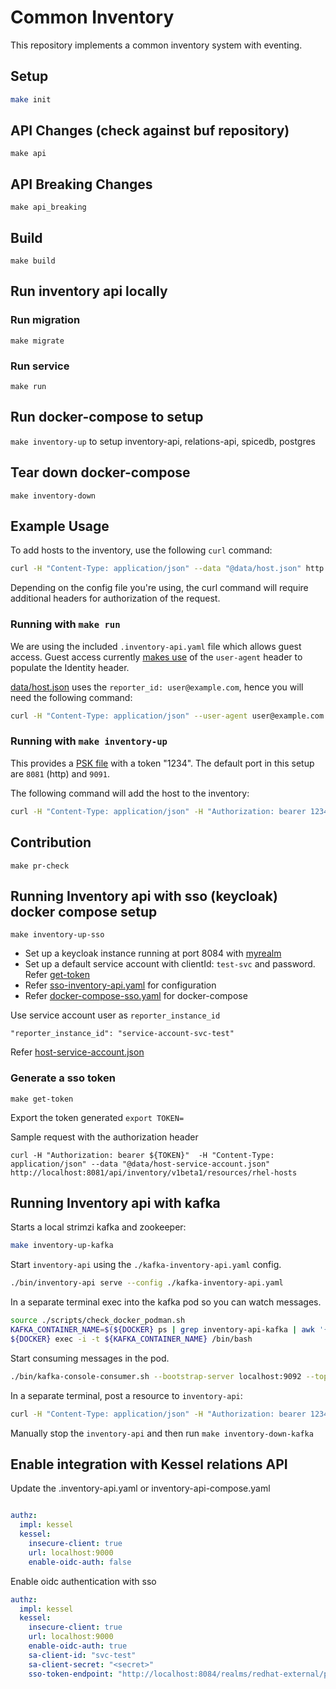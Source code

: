 # Common Inventory
This repository implements a common inventory system with eventing.


## Setup
```bash
make init
```
## API Changes (check against buf repository)
`make api`

## API Breaking Changes
`make api_breaking`

## Build
`make build`

## Run inventory api locally
### Run migration
`make migrate`
### Run service
`make run`


## Run docker-compose to setup
```make inventory-up``` to setup inventory-api, relations-api, spicedb, postgres

## Tear down docker-compose
`make inventory-down`


## Example Usage

To add hosts to the inventory, use the following `curl` command:

```bash
curl -H "Content-Type: application/json" --data "@data/host.json" http://localhost:8081/api/inventory/v1beta1/resources/rhel-hosts
```

Depending on the config file you're using, the curl command will require additional headers for authorization of the request.

### Running with `make run`

We are using the included `.inventory-api.yaml` file which allows guest access.
Guest access currently [makes use](https://github.com/project-kessel/inventory-api/blob/main/internal/authn/guest/guest.go#L20) of the `user-agent` header to
populate the Identity header.

[data/host.json](./data/host.json) uses the `reporter_id: user@example.com`, hence you will need the following command:

```bash
curl -H "Content-Type: application/json" --user-agent user@example.com --data "@data/host.json" http://localhost:8081/api/inventory/v1beta1/resources/rhel-hosts
```

### Running with `make inventory-up`

This provides a [PSK file](https://github.com/project-kessel/inventory-api/blob/main/config/psks.yaml#L1) with a token "1234".
The default port in this setup are `8081` (http) and `9091`.

The following command will add the host to the inventory:

```bash
curl -H "Content-Type: application/json" -H "Authorization: bearer 1234" --data "@data/host.json" http://localhost:8081/api/inventory/v1beta1/resources/rhel-hosts
```

## Contribution
`make pr-check`


## Running Inventory api with sso (keycloak) docker compose setup
`make inventory-up-sso`

* Set up a keycloak instance running at port 8084 with [myrealm](myrealm.json)
* Set up a default service account with clientId: `test-svc` and password. Refer [get-token](scripts/get-token.sh)
* Refer [sso-inventory-api.yaml](sso-inventory-api.yaml) for configuration
* Refer [docker-compose-sso.yaml](docker-compose-sso.yaml) for docker-compose

Use service account user as `reporter_instance_id`
```
"reporter_instance_id": "service-account-svc-test"
```
Refer [host-service-account.json](data/host-service-account.json)

### Generate a sso token
`make get-token`

Export the token generated
`export TOKEN=`

Sample request with the authorization header

`curl -H "Authorization: bearer ${TOKEN}"  -H "Content-Type: application/json" --data "@data/host-service-account.json" http://localhost:8081/api/inventory/v1beta1/resources/rhel-hosts`

## Running Inventory api with kafka
Starts a local strimzi kafka and zookeeper:
```bash
make inventory-up-kafka
```

Start `inventory-api` using the `./kafka-inventory-api.yaml` config.
```bash
./bin/inventory-api serve --config ./kafka-inventory-api.yaml
```

In a separate terminal exec into the kafka pod so you can watch messages.
```bash
source ./scripts/check_docker_podman.sh
KAFKA_CONTAINER_NAME=$(${DOCKER} ps | grep inventory-api-kafka | awk '{print $1}')
${DOCKER} exec -i -t ${KAFKA_CONTAINER_NAME} /bin/bash
```

Start consuming messages in the pod.
```bash
./bin/kafka-console-consumer.sh --bootstrap-server localhost:9092 --topic kessel-inventory
```

In a separate terminal, post a resource to `inventory-api`:
```bash
curl -H "Content-Type: application/json" -H "Authorization: bearer 1234" --data "@data/k8s-cluster.json" http://localhost:8081/api/inventory/v1beta1/resources/k8s-clusters
```

Manually stop the `inventory-api` and then run `make inventory-down-kafka`
## Enable integration with Kessel relations API
Update the .inventory-api.yaml or inventory-api-compose.yaml

```yaml

authz:
  impl: kessel
  kessel:
    insecure-client: true
    url: localhost:9000
    enable-oidc-auth: false
```
Enable oidc authentication with sso

```yaml
authz:
  impl: kessel
  kessel:
    insecure-client: true
    url: localhost:9000
    enable-oidc-auth: true
    sa-client-id: "svc-test"
    sa-client-secret: "<secret>"
    sso-token-endpoint: "http://localhost:8084/realms/redhat-external/protocol/openid-connect/token"
```
